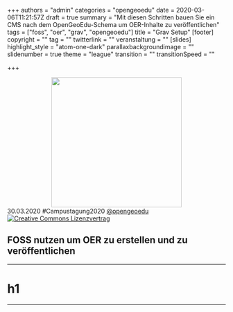 +++
authors = "admin"
categories = "opengeoedu"
date = 2020-03-06T11:21:57Z
draft = true
summary = "Mit diesen Schritten bauen Sie ein CMS nach dem OpenGeoEdu-Schema um OER-Inhalte zu veröffentlichen"
tags = ["foss", "oer", "grav", "opengeoedu"]
title = "Grav Setup"
[footer]
copyright = ""
tag = ""
twitterlink = ""
veranstaltung = ""
[slides]
highlight_style = "atom-one-dark"
parallaxbackgroundimage = ""
slidenumber = true
theme = "league"
transition = ""
transitionSpeed = ""

+++
<style>
.object-fit {
width: 300px;
height: 300px;
margin: 0em auto;
}
.object-fit img {
object-fit: cover;
width: 100%;
height: 100%;
}
</style>

<div class="object-fit">
<img src="/uploads/LOGO_open_geo_edu_RGB.png">
</div>

<div id="oge-footer" class="footer">
<span class="element">30.03.2020</span>
<span class="element">#Campustagung2020</span>
<span class="element"><a href="https://twitter.com/opengeoedu">@opengeoedu</a></span>
<span><a rel="license" href="http://creativecommons.org/licenses/by-sa/4.0/"><img alt="Creative Commons Lizenzvertrag" src="https://i.creativecommons.org/l/by-sa/4.0/88x31.png"></a></span>
</div>

<script type="text/javascript">
window.addEventListener("load", function() {

         revealDiv = document.querySelector("body div.reveal")
         footer = document.getElementById("oge-footer");
         revealDiv.appendChild(footer);
    
     } );

</script>

## FOSS nutzen um OER zu erstellen und zu veröffentlichen

***

# h1

***
